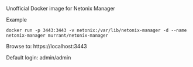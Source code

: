 Unofficial Docker image for Netonix Manager


Example

```
docker run -p 3443:3443 -v netonix:/var/lib/netonix-manager -d --name netonix-manager murrant/netonix-manager
```

Browse to:
https://localhost:3443

Default login: admin/admin
